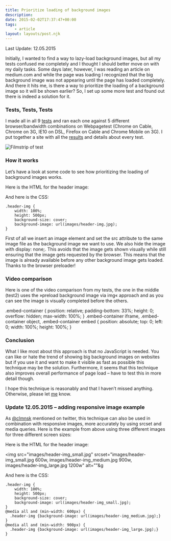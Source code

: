 ```yaml
---
title: Prioritize loading of background images
description: 
date: 2015-02-02T17:37:47+00:00
tags:
    - article
layout: layouts/post.njk
---
```


Last Update: 12.05.2015

Initially, I wanted to find a way to lazy-load background images, but all my tests confused me completely and I thought I should better move on with my daily tasks. Some days later, however, I was reading an article on medium.com and while the page was loading I recognized that the big background image was not appearing until the page has loaded completely. And there it hits me, is there a way to prioritize the loading of a background image so it will be shown earlier? So, I set up some more test and found out there is indeed a solution for it.

### Tests, Tests, Tests

I made all in all 9 [tests](https://justmarkup.com/testtest/prio-bg-img/results.html) and ran each one against 5 different browser/bandwidth combinations on Webpagetest (Chrome on Cable, Chrome on 3G, IE10 on DSL, Firefox on Cable and Chrome Mobile on 3G). I put together a site with all the [results](https://justmarkup.com/testtest/prio-bg-img/results.html) and details about every test.

![Filmstrip of test](https://justmarkup.com/log/wp-content/uploads/2015/02/filmstrip-chrome-cable.png)

### How it works

Let’s have a look at some code to see how prioritizing the loading of background images works.

Here is the HTML for the header image:

<div class="header-img"><img style="display: none;" src="images/header-img.jpg" alt=""></div>

And here is the CSS:

    .header-img {
        width: 100%;
        height: 500px;
        background-size: cover;
        background-image: url(images/header-img.jpg);
    }
    

First of all we insert an image element and set the src attribute to the same image file as the background image we want to use. We also hide the image with display: none;. This avoids that the image gets shown visually while still ensuring that the image gets requested by the browser. This means that the image is already available before any other background image gets loaded. Thanks to the browser preloader!

### Video comparison

Here is one of the video comparison from my tests, the one in the middle (test2) uses the »preload background image via img« approach and as you can see the image is visually completed before the others.

.embed-container { position: relative; padding-bottom: 33%; height: 0; overflow: hidden; max-width: 100%; } .embed-container iframe, .embed-container object, .embed-container embed { position: absolute; top: 0; left: 0; width: 100%; height: 100%; }

### Conclusion

What I like most about this approach is that no JavaScript is needed. You can like or hate the trend of showing big background images on websites but if you use it and want to make it visible as fast as possible this technique may be the solution. Furthermore, it seems that this technique also improves overall performance of page load – have to test this in more detail though.

I hope this technique is reasonably and that I haven’t missed anything. Otherwise, please let [me](https://twitter.com/justmarkup) know.

### Update 12.05.2015 – adding responsive image example

As [@clmnsk](https://twitter.com/clmnsk/status/598114917590401024) mentioned on twitter, this technique can also be used in combination with responsive images, more accurately by using srcset and media queries. Here is the example from above using three different images for three different screen sizes:

Here is the HTML for the header image:

<img src="images/header-img\_small.jpg" srcset="images/header-img\_small.jpg 600w, images/header-img\_medium.jpg 900w, images/header-img\_large.jpg 1200w" alt=""&g

And here is the CSS:

    .header-img {
        width: 100%;
        height: 500px;
        background-size: cover;
        background-image: url(images/header-img_small.jpg);
    }
    @media all and (min-width: 600px) {
      .header-img {background-image: url(images/header-img_medium.jpg);}
    }
    @media all and (min-width: 900px) {
      .header-img {background-image: url(images/header-img_large.jpg);}
    }